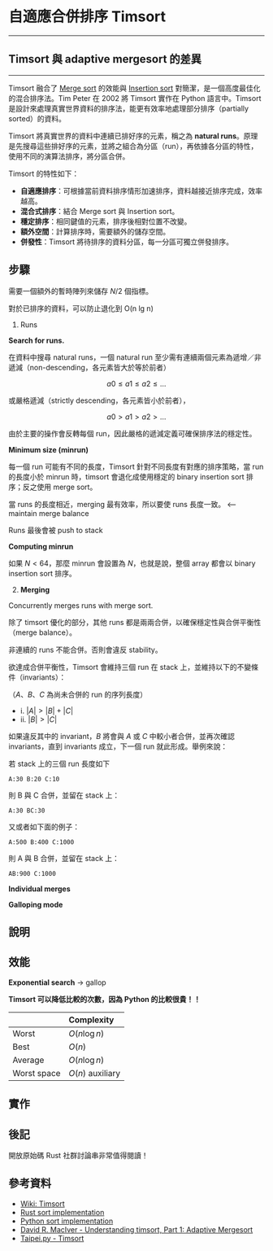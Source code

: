 # 自適應合併排序 Timsort

***********
## Timsort 與 adaptive mergesort 的差異
***********

Timsort 融合了 [Merge sort](../mergesort) 的效能與 [Insertion sort](../insertion_sort) 對簡潔，是一個高度最佳化的混合排序法。Tim Peter 在 2002 將 Timsort 實作在 Python 語言中。Timsort 是設計來處理真實世界資料的排序法，能更有效率地處理部分排序（partially sorted）的資料。

Timsort 將真實世界的資料中連續已排好序的元素，稱之為 **natural runs**。原理是先搜尋這些排好序的元素，並將之組合為分區（run），再依據各分區的特性，使用不同的演算法排序，將分區合併。

Timsort 的特性如下：

- **自適應排序**：可根據當前資料排序情形加速排序，資料越接近排序完成，效率越高。
- **混合式排序**：結合 Merge sort 與 Insertion sort。
- **穩定排序**：相同鍵值的元素，排序後相對位置不改變。
- **額外空間**：計算排序時，需要額外的儲存空間。
- **併發性**：Timsort 將待排序的資料分區，每一分區可獨立併發排序。

## 步驟

需要一個額外的暫時陣列來儲存 $N / 2$ 個指標。

對於已排序的資料，可以防止退化到 O(n lg n)

1. Runs

**Search for runs.**

在資料中搜尋 natural runs，一個 natural run 至少需有連續兩個元素為遞增／非遞減（non-descending，各元素皆大於等於前者）

$$ a0 \leq a1 \leq a2 \leq ...$$

或嚴格遞減（strictly descending，各元素皆小於前者），

$$ a0 > a1 > a2 > ...$$

由於主要的操作會反轉每個 run，因此嚴格的遞減定義可確保排序法的穩定性。

**Minimum size (minrun)**

每一個 run 可能有不同的長度，Timsort 針對不同長度有對應的排序策略，當 run 的長度小於 minrun 時，timsort 會退化成使用穩定的 binary insertion sort 排序；反之使用 merge sort。

當 runs 的長度相近，merging 最有效率，所以要使 runs 長度一致。 <-- maintain merge balance

Runs 最後會被 push to stack

**Computing minrun**

如果 $N < 64$，那麼 minrun 會設置為 $N$，也就是說，整個 array 都會以 binary insertion sort 排序。


2. **Merging**

Concurrently merges runs with merge sort.

除了 timsort 優化的部分，其他 runs 都是兩兩合併，以確保穩定性與合併平衡性（merge balance）。

非連續的 runs 不能合併。否則會違反 stability。

欲達成合併平衡性，Timsort 會維持三個 run 在 stack 上，並維持以下的不變條件（invariants）：

（$A$、$B$、$C$ 為尚未合併的 run 的序列長度）

- i. $|A| > |B| + |C|$
- ii. $|B| > |C|$

如果違反其中的 invariant，$B$ 將會與 $A$ 或 $C$ 中較小者合併，並再次確認 invariants，直到 invariants 成立，下一個 run 就此形成。舉例來說：

若 stack 上的三個 run 長度如下

```
A:30 B:20 C:10
```

則 B 與 C 合併，並留在 stack 上：

```
A:30 BC:30
```

又或者如下面的例子：

```
A:500 B:400 C:1000
```

則 A 與 B 合併，並留在 stack 上：

```
AB:900 C:1000
```

**Individual merges**

**Galloping mode**

## 說明

## 效能

**Exponential search** -> gallop

**Timsort 可以降低比較的次數，因為 Python 的比較很貴！！**

|              | Complexity       |
| :----------- | :--------------- |
| Worst        | $O(n \log n)$    |
| Best         | $O(n)$           |
| Average      | $O(n \log n)$    |
| Worst space  | $O(n)$ auxiliary |

## 實作

## 後記

開放原始碼 Rust 社群討論串非常值得閱讀！

## 參考資料

- [Wiki: Timsort](https://en.wikipedia.org/wiki/Timsort)
- [Rust sort implementation](https://github.com/rust-lang/rust/pull/38192)
- [Python sort implementation](https://github.com/python/cpython/blob/3.8/Objects/listsort.txt)
- [David R. MacIver - Understanding timsort, Part 1: Adaptive Mergesort](https://www.drmaciver.com/2010/01/understanding-timsort-1adaptive-mergesort/)
- [Taipei.py - Timsort](https://youtu.be/uVWGZyekGos)
